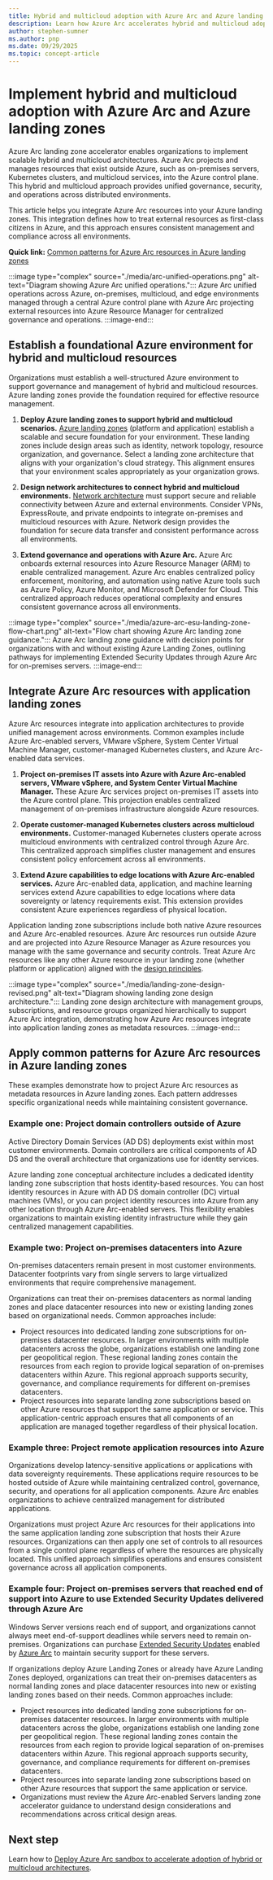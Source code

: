 ```yaml
---
title: Hybrid and multicloud adoption with Azure Arc and Azure landing zones
description: Learn how Azure Arc accelerates hybrid and multicloud adoption with Azure landing zones.
author: stephen-sumner
ms.author: pnp
ms.date: 09/29/2025
ms.topic: concept-article
---
```


# Implement hybrid and multicloud adoption with Azure Arc and Azure landing zones

Azure Arc landing zone accelerator enables organizations to implement scalable hybrid and multicloud architectures. Azure Arc projects and manages resources that exist outside Azure, such as on-premises servers, Kubernetes clusters, and multicloud services, into the Azure control plane. This hybrid and multicloud approach provides unified governance, security, and operations across distributed environments.

This article helps you integrate Azure Arc resources into your Azure landing zones. This integration defines how to treat external resources as first-class citizens in Azure, and this approach ensures consistent management and compliance across all environments.

**Quick link:** [Common patterns for Azure Arc resources in Azure landing zones](#apply-common-patterns-for-azure-arc-resources-in-azure-landing-zones)

:::image type="complex" source="./media/arc-unified-operations.png" alt-text="Diagram showing Azure Arc unified operations.":::
Azure Arc unified operations across Azure, on-premises, multicloud, and edge environments managed through a central Azure control plane with Azure Arc projecting external resources into Azure Resource Manager for centralized governance and operations.
:::image-end:::

## Establish a foundational Azure environment for hybrid and multicloud resources

Organizations must establish a well-structured Azure environment to support governance and management of hybrid and multicloud resources. Azure landing zones provide the foundation required for effective resource management.

1. **Deploy Azure landing zones to support hybrid and multicloud scenarios.** [Azure landing zones](/azure/cloud-adoption-framework/ready/) (platform and application) establish a scalable and secure foundation for your environment. These landing zones include design areas such as identity, network topology, resource organization, and governance. Select a landing zone architecture that aligns with your organization's cloud strategy. This alignment ensures that your environment scales appropriately as your organization grows.

2. **Design network architectures to connect hybrid and multicloud environments.** [Network architecture](/azure/cloud-adoption-framework/ready/landing-zone/design-area/network-topology-and-connectivity) must support secure and reliable connectivity between Azure and external environments. Consider VPNs, ExpressRoute, and private endpoints to integrate on-premises and multicloud resources with Azure. Network design provides the foundation for secure data transfer and consistent performance across all environments.

3. **Extend governance and operations with Azure Arc.** Azure Arc onboards external resources into Azure Resource Manager (ARM) to enable centralized management. Azure Arc enables centralized policy enforcement, monitoring, and automation using native Azure tools such as Azure Policy, Azure Monitor, and Microsoft Defender for Cloud. This centralized approach reduces operational complexity and ensures consistent governance across all environments.

:::image type="complex" source="./media/azure-arc-esu-landing-zone-flow-chart.png" alt-text="Flow chart showing Azure Arc landing zone guidance.":::
Azure Arc landing zone guidance with decision points for organizations with and without existing Azure Landing Zones, outlining pathways for implementing Extended Security Updates through Azure Arc for on-premises servers.
:::image-end:::

## Integrate Azure Arc resources with application landing zones

Azure Arc resources integrate into application architectures to provide unified management across environments. Common examples include Azure Arc-enabled servers, VMware vSphere, System Center Virtual Machine Manager, customer-managed Kubernetes clusters, and Azure Arc-enabled data services.

1. **Project on-premises IT assets into Azure with Azure Arc-enabled servers, VMware vSphere, and System Center Virtual Machine Manager.** These Azure Arc services project on-premises IT assets into the Azure control plane. This projection enables centralized management of on-premises infrastructure alongside Azure resources.

2. **Operate customer-managed Kubernetes clusters across multicloud environments.** Customer-managed Kubernetes clusters operate across multicloud environments with centralized control through Azure Arc. This centralized approach simplifies cluster management and ensures consistent policy enforcement across all environments.

3. **Extend Azure capabilities to edge locations with Azure Arc-enabled services.** Azure Arc-enabled data, application, and machine learning services extend Azure capabilities to edge locations where data sovereignty or latency requirements exist. This extension provides consistent Azure experiences regardless of physical location.

Application landing zone subscriptions include both native Azure resources and Azure Arc-enabled resources. Azure Arc resources run outside Azure and are projected into Azure Resource Manager as Azure resources you manage with the same governance and security controls. Treat Azure Arc resources like any other Azure resource in your landing zone (whether platform or application) aligned with the [design principles](../../ready/landing-zone/design-principles.md).

:::image type="complex" source="./media/landing-zone-design-revised.png" alt-text="Diagram showing landing zone design architecture.":::
Landing zone design architecture with management groups, subscriptions, and resource groups organized hierarchically to support Azure Arc integration, demonstrating how Azure Arc resources integrate into application landing zones as metadata resources.
:::image-end:::

## Apply common patterns for Azure Arc resources in Azure landing zones

These examples demonstrate how to project Azure Arc resources as metadata resources in Azure landing zones. Each pattern addresses specific organizational needs while maintaining consistent governance.

### Example one: Project domain controllers outside of Azure

Active Directory Domain Services (AD DS) deployments exist within most customer environments. Domain controllers are critical components of AD DS and the overall architecture that organizations use for identity services.

Azure landing zone conceptual architecture includes a dedicated identity landing zone subscription that hosts identity-based resources. You can host identity resources in Azure with AD DS domain controller (DC) virtual machines (VMs), or you can project identity resources into Azure from any other location through Azure Arc-enabled servers. This flexibility enables organizations to maintain existing identity infrastructure while they gain centralized management capabilities.

### Example two: Project on-premises datacenters into Azure

On-premises datacenters remain present in most customer environments. Datacenter footprints vary from single servers to large virtualized environments that require comprehensive management.

Organizations can treat their on-premises datacenters as normal landing zones and place datacenter resources into new or existing landing zones based on organizational needs. Common approaches include:

- Project resources into dedicated landing zone subscriptions for on-premises datacenter resources. In larger environments with multiple datacenters across the globe, organizations establish one landing zone per geopolitical region. These regional landing zones contain the resources from each region to provide logical separation of on-premises datacenters within Azure. This regional approach supports security, governance, and compliance requirements for different on-premises datacenters.
- Project resources into separate landing zone subscriptions based on other Azure resources that support the same application or service. This application-centric approach ensures that all components of an application are managed together regardless of their physical location.

### Example three: Project remote application resources into Azure

Organizations develop latency-sensitive applications or applications with data sovereignty requirements. These applications require resources to be hosted outside of Azure while maintaining centralized control, governance, security, and operations for all application components. Azure Arc enables organizations to achieve centralized management for distributed applications.

Organizations must project Azure Arc resources for their applications into the same application landing zone subscription that hosts their Azure resources. Organizations can then apply one set of controls to all resources from a single control plane regardless of where the resources are physically located. This unified approach simplifies operations and ensures consistent governance across all application components.

### Example four: Project on-premises servers that reached end of support into Azure to use Extended Security Updates delivered through Azure Arc

Windows Server versions reach end of support, and organizations cannot always meet end-of-support deadlines while servers need to remain on-premises. Organizations can purchase [Extended Security Updates](/windows-server/get-started/extended-security-updates-overview) enabled by [Azure Arc](https://azure.microsoft.com/products/azure-arc/) to maintain security support for these servers.

If organizations deploy Azure Landing Zones or already have Azure Landing Zones deployed, organizations can treat their on-premises datacenters as normal landing zones and place datacenter resources into new or existing landing zones based on their needs. Common approaches include:

- Project resources into dedicated landing zone subscriptions for on-premises datacenter resources. In larger environments with multiple datacenters across the globe, organizations establish one landing zone per geopolitical region. These regional landing zones contain the resources from each region to provide logical separation of on-premises datacenters within Azure. This regional approach supports security, governance, and compliance requirements for different on-premises datacenters.
- Project resources into separate landing zone subscriptions based on other Azure resources that support the same application or service.
- Organizations must review the Azure Arc-enabled Servers landing zone accelerator guidance to understand design considerations and recommendations across critical design areas.

## Next step

Learn how to [Deploy Azure Arc sandbox to accelerate adoption of hybrid or multicloud architectures](./arc-enabled-servers/enterprise-scale-landing-zone-sandbox.md).
